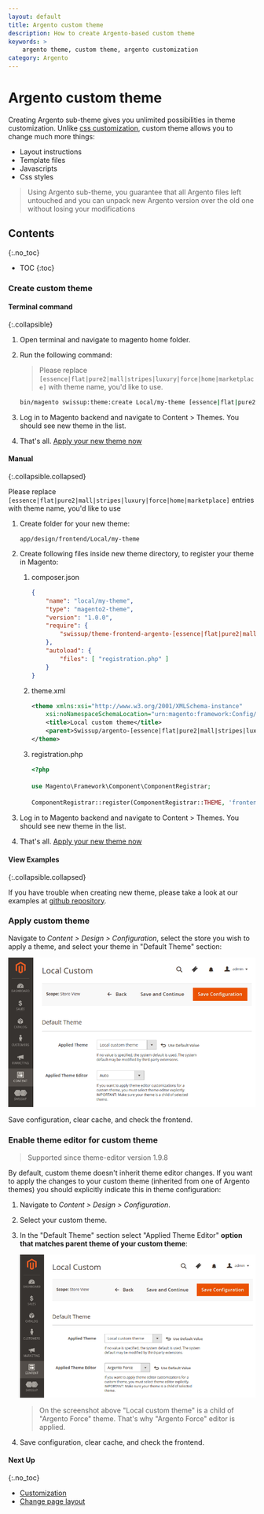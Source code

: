 ```yaml
---
layout: default
title: Argento custom theme
description: How to create Argento-based custom theme
keywords: >
    argento theme, custom theme, argento customization
category: Argento
---
```


# Argento custom theme

Creating Argento sub-theme gives you unlimited possibilities in theme
customization. Unlike [css customization](/m2/argento/customization/custom-css/),
custom theme allows you to change much more things:

- Layout instructions
- Template files
- Javascripts
- Css styles

> Using Argento sub-theme, you guarantee that all Argento files left untouched and
> you can unpack new Argento version over the old one without losing your
> modifications

## Contents
{:.no_toc}

* TOC
{:toc}

### Create custom theme

#### Terminal command
{:.collapsible}

 1. Open terminal and navigate to magento home folder.
 2. Run the following command:

    > Please replace `[essence|flat|pure2|mall|stripes|luxury|force|home|marketplace]`
    > with theme name, you'd like to use.

    ```bash
    bin/magento swissup:theme:create Local/my-theme [essence|flat|pure2|mall|stripes|luxury|force|home|marketplace]
    ```

 3. Log in to Magento backend and navigate to Content > Themes. You should see
    new theme in the list.
 4. That's all. [Apply your new theme now](#apply-custom-theme)

#### Manual
{:.collapsible.collapsed}

Please replace `[essence|flat|pure2|mall|stripes|luxury|force|home|marketplace]` entries with
theme name, you'd like to use

 1. Create folder for your new theme:

    ```
    app/design/frontend/Local/my-theme
    ```

 2. Create following files inside new theme directory, to register your
    theme in Magento:

    1.  composer.json

        ```json
        {
            "name": "local/my-theme",
            "type": "magento2-theme",
            "version": "1.0.0",
            "require": {
                "swissup/theme-frontend-argento-[essence|flat|pure2|mall|stripes|luxury|force|home|marketplace]": "*"
            },
            "autoload": {
                "files": [ "registration.php" ]
            }
        }
        ```

    2.  theme.xml

        ```xml
        <theme xmlns:xsi="http://www.w3.org/2001/XMLSchema-instance"
            xsi:noNamespaceSchemaLocation="urn:magento:framework:Config/etc/theme.xsd">
            <title>Local custom theme</title>
            <parent>Swissup/argento-[essence|flat|pure2|mall|stripes|luxury|force|home]</parent>
        </theme>
        ```

    3.  registration.php

        ```php
        <?php

        use Magento\Framework\Component\ComponentRegistrar;

        ComponentRegistrar::register(ComponentRegistrar::THEME, 'frontend/Local/my-theme', __DIR__);

        ```

 3. Log in to Magento backend and navigate to Content > Themes. You should see
    new theme in the list.
 4. That's all. [Apply your new theme now](#apply-custom-theme)

#### View Examples
{:.collapsible.collapsed}

If you have trouble when creating new theme, please take a look at our examples
at [github repository](https://github.com/swissup/theme-frontend-argento-custom).

### Apply custom theme

Navigate to _Content > Design > Configuration_, select the store you wish
to apply a theme, and select your theme in "Default Theme" section:

![Design Configuration](/images/m2/argento/customization/custom-theme/configuration.png)

Save configuration, clear cache, and check the frontend.

### Enable theme editor for custom theme

> Supported since theme-editor version 1.9.8

By default, custom theme doesn't inherit theme editor changes. If you want
to apply the changes to your custom theme (inherited from one of Argento themes)
you should explicitly indicate this in theme configuration:

 1. Navigate to _Content > Design > Configuration_.
 2. Select your custom theme.
 3. In the "Default Theme" section select "Applied Theme Editor"
    **option that matches parent theme of your custom theme**:

    ![Apply theme editor for custom theme](/images/m2/argento/customization/custom-theme/theme-editor.png)

    > On the screenshot above "Local custom theme" is a child of "Argento Force"
    > theme. That's why "Argento Force" editor is applied.

 4. Save configuration, clear cache, and check the frontend.

#### Next Up
{:.no_toc}

- [Customization](../)
- [Change page layout](../change-page-layout/)
